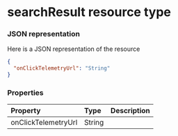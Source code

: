 # searchResult resource type



### JSON representation

Here is a JSON representation of the resource

```json
{
  "onClickTelemetryUrl": "String"
}

```
### Properties
| Property	   | Type	|Description|
|:---------------|:--------|:----------|
|onClickTelemetryUrl|String||

<!-- uuid: 48b2bca2-46d0-4b45-8bac-75c82c31b071
2015-10-12 23:19:40 UTC -->